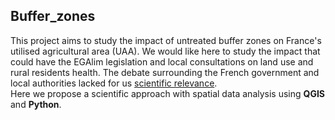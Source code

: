 ## Buffer_zones
This project aims to study the impact of untreated buffer zones on France's utilised agricultural area (UAA).
We would like here to study the impact that could have the EGAlim legislation and local consultations on land use and rural residents health. 
The debate surrounding the French government and local authorities lacked for us [scientific relevance](https://www.lemonde.fr/planete/article/2020/02/25/pesticides-la-fronde-s-elargit-contre-les-distances-d-epandage-du-gouvernement_6030715_3244.html). <br> Here we propose a scientific approach with spatial data analysis using **QGIS** and **Python**. 

